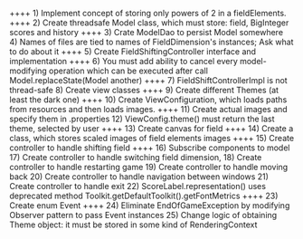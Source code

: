 ++++ 1) Implement concept of storing only powers of 2 in a fieldElements.
++++ 2) Create threadsafe Model class, which must store: field, BigInteger scores and history
++++ 3) Crate ModelDao to persist Model somewhere   
4) Names of files are tied to names of FieldDimension's instances; Ask what to do about it
++++ 5) Create FieldShiftingController interface and implementation
++++ 6) You must add ability to cancel every model-modifying operation 
which can be executed after call Model.replaceState(Model another)
++++ 7) FieldShiftControllerImpl is not thread-safe
8) Create view classes
++++ 9) Create different Themes (at least the dark one)
++++ 10) Create ViewConfiguration, which loads paths from resources and then loads images.
++++ 11) Create actual images and specify them in <theme>.properties
12) ViewConfig.theme() must return the last theme, selected by user
++++ 13) Create canvas for field 
++++ 14) Create a class, which stores scaled images of field elements images
++++ 15) Create controller to handle shifting field
++++ 16) Subscribe components to model
17) Create controller to handle switching field dimension,
18) Create controller to handle restarting game 
19) Create controller to handle moving back 
20) Create controller to handle navigation between windows
21) Create controller to handle exit
22) ScoreLabel.representation() uses deprecated method Toolkit.getDefaultToolkit().getFontMetrics
++++ 23) Create enum Event 
++++ 24) Eliminate EndOfGameException by modifying Observer pattern to pass Event instances
25) Change logic of obtaining Theme object: it must be stored in some kind of RenderingContext

